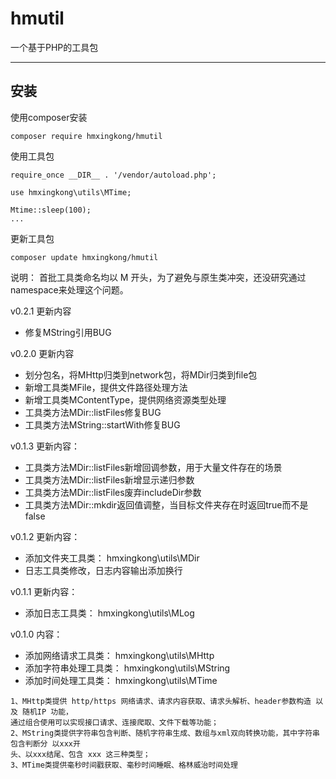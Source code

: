 # hmutil
一个基于PHP的工具包

-------------------------------------------------

## 安装

使用composer安装

~~~
composer require hmxingkong/hmutil
~~~

使用工具包
~~~
require_once __DIR__ . '/vendor/autoload.php';

use hmxingkong\utils\MTime;

Mtime::sleep(100);
...
~~~

更新工具包
~~~
composer update hmxingkong/hmutil
~~~


说明：
    首批工具类命名均以 M 开头，为了避免与原生类冲突，还没研究通过namespace来处理这个问题。
  
v0.2.1 更新内容
 + 修复MString引用BUG
  
v0.2.0 更新内容
 + 划分包名，将MHttp归类到network包，将MDir归类到file包
 + 新增工具类MFile，提供文件路径处理方法
 + 新增工具类MContentType，提供网络资源类型处理
 + 工具类方法MDir::listFiles修复BUG
 + 工具类方法MString::startWith修复BUG
  
v0.1.3 更新内容：
 + 工具类方法MDir::listFiles新增回调参数，用于大量文件存在的场景
 + 工具类方法MDir::listFiles新增显示递归参数
 + 工具类方法MDir::listFiles废弃includeDir参数
 + 工具类方法MDir::mkdir返回值调整，当目标文件夹存在时返回true而不是false
  
v0.1.2 更新内容：
 + 添加文件夹工具类： hmxingkong\utils\MDir
 + 日志工具类修改，日志内容输出添加换行
  
v0.1.1 更新内容：
 + 添加日志工具类： hmxingkong\utils\MLog
    
v0.1.0 内容：

 + 添加网络请求工具类： hmxingkong\utils\MHttp
 + 添加字符串处理工具类： hmxingkong\utils\MString
 + 添加时间处理工具类： hmxingkong\utils\MTime
    
~~~
1、MHttp类提供 http/https 网络请求、请求内容获取、请求头解析、header参数构造 以及 随机IP 功能，
通过组合使用可以实现接口请求、连接爬取、文件下载等功能；
2、MString类提供字符串包含判断、随机字符串生成、数组与xml双向转换功能，其中字符串包含判断分 以xxx开
头、以xxx结尾、包含 xxx 这三种类型；
3、MTime类提供毫秒时间戳获取、毫秒时间睡眠、格林威治时间处理
~~~